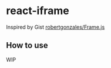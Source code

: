 # react-iframe

Inspired by Gist [robertgonzales/Frame.js](https://gist.github.com/robertgonzales/b1966af8d2a428a8299663b92fb2fe03)

## How to use

WIP